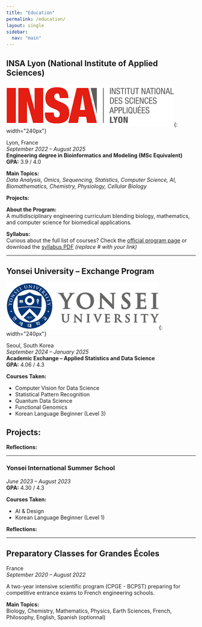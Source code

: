 ```yaml
---
title: "Education"
permalink: /education/
layout: single
sidebar:
  nav: "main"
---
```


## INSA Lyon (National Institute of Applied Sciences)

![insa_logo](/pictures/insa_logo.png){: width="240px"}

Lyon, France  
*September 2022 – August 2025*  
**Engineering degree in Bioinformatics and Modeling (MSc Equivalent)**  
**GPA:** 3.9 / 4.0

**Main Topics:**  
_Data Analysis, Omics, Sequencing, Statistics, Computer Science, AI, Biomathematics, Chemistry, Physiology, Cellular Biology_

**Projects:**  

**About the Program:**  
A multidisciplinary engineering curriculum blending biology, mathematics, and computer science for biomedical applications.

**Syllabus:**  
Curious about the full list of courses? Check the [official program page](#) or download the [syllabus PDF](#) *(replace # with your link)*

---

## Yonsei University – Exchange Program

![yonsei_logo](/pictures/yonsei_logo.png){: width="240px"}

Seoul, South Korea  
*September 2024 – January 2025*  
**Academic Exchange – Applied Statistics and Data Science**  
**GPA:** 4.06 / 4.3

**Courses Taken:**  
- Computer Vision for Data Science  
- Statistical Pattern Recognition  
- Quantum Data Science  
- Functional Genomics  
- Korean Language Beginner (Level 3)

**Projects:**  
- 

**Reflections:**  


---

### Yonsei International Summer School

*June 2023 – August 2023*  
**GPA:** 4.30 / 4.3

**Courses Taken:**  
- AI & Design  
- Korean Language Beginner (Level 1)

**Reflections:**  


---

## Preparatory Classes for Grandes Écoles

France  
*September 2020 – August 2022*

A two-year intensive scientific program (CPGE - BCPST) preparing for competitive entrance exams to French engineering schools.

**Main Topics:**  
Biology, Chemistry, Mathematics, Physics, Earth Sciences, French, Philosophy, English, Spanish (optionnal)








